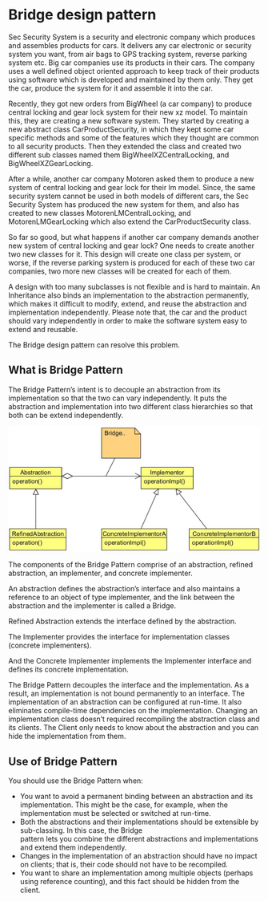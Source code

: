 # Bridge design pattern

Sec Security System is a security and electronic company which produces and assembles products for cars. It delivers any car
electronic or security system you want, from air bags to GPS tracking system, reverse parking system etc. Big car companies
use its products in their cars. The company uses a well defined object oriented approach to keep track of their products using
software which is developed and maintained by them only. They get the car, produce the system for it and assemble it into the
car.

Recently, they got new orders from BigWheel (a car company) to produce central locking and gear lock system for 
their new xz model. To maintain this, they are creating a new software system. They started by creating a new 
abstract class CarProductSecurity, in which they kept some car specific methods and some of the features which they 
thought are common to all security products. Then they extended the class and created two different sub classes named
 them BigWheelXZCentralLocking, and BigWheelXZGearLocking.
 
After a while, another car company Motoren asked them to produce a new system of central locking and gear lock for their lm
model. Since, the same security system cannot be used in both models of different cars, the Sec Security System has produced
the new system for them, and also has created to new classes MotorenLMCentralLocking, and MotorenLMGearLocking which
also extend the CarProductSecurity class.

So far so good, but what happens if another car company demands another new system of central locking and gear lock? One
needs to create another two new classes for it. This design will create one class per system, or worse, if the reverse parking
system is produced for each of these two car companies, two more new classes will be created for each of them.

A design with too many subclasses is not flexible and is hard to maintain. An Inheritance also binds an implementation to the
abstraction permanently, which makes it difficult to modify, extend, and reuse the abstraction and implementation independently.
Please note that, the car and the product should vary independently in order to make the software system easy to extend and
reusable.

The Bridge design pattern can resolve this problem.


## What is Bridge Pattern

The Bridge Pattern’s intent is to decouple an abstraction from its implementation so that the two can vary independently. It puts
the abstraction and implementation into two different class hierarchies so that both can be extend independently.

![UML_Diagram](https://github.com/ani03sha/CSFundamentals/blob/master/DesignPatterns/Java/DesignPatterns/src/main/java/org/redquark/csfundamentals/designpatterns/structural/bridge/.ProblemStatement.MD_images/UML%20Diagram%20-%20Bridge.png)

The components of the Bridge Pattern comprise of an abstraction, refined abstraction, an implementer, and concrete implementer.

An abstraction defines the abstraction’s interface and also maintains a reference to an object of type implementer, and the link
between the abstraction and the implementer is called a Bridge.

Refined Abstraction extends the interface defined by the abstraction.

The Implementer provides the interface for implementation classes (concrete implementers).

And the Concrete Implementer implements the Implementer interface and defines its concrete implementation.

The Bridge Pattern decouples the interface and the implementation. As a result, an implementation is not bound permanently to
an interface. The implementation of an abstraction can be configured at run-time. It also eliminates compile-time dependencies
on the implementation. Changing an implementation class doesn’t required recompiling the abstraction class and its clients. The
Client only needs to know about the abstraction and you can hide the implementation from them.


## Use of Bridge Pattern

You should use the Bridge Pattern when:
- You want to avoid a permanent binding between an abstraction and its implementation. This might be the case, for 
example, when the implementation must be selected or switched at run-time.
- Both the abstractions and their implementations should be extensible by sub-classing. In this case, the Bridge  
pattern lets you combine the different abstractions and implementations and extend them independently.
- Changes in the implementation of an abstraction should have no impact on clients; that is, their code should not 
have to be recompiled.
- You want to share an implementation among multiple objects (perhaps using reference counting), and this fact should 
be hidden from the client. 

